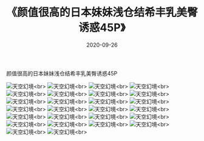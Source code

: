 ﻿---
layout: post
title: 《颜值很高的日本妹妹浅仓结希丰乳美臀诱惑45P》
date: 2020-09-26
img: http://photo.orgx.cf/性感/2020/颜值很高的日本妹妹浅仓结希丰乳美臀诱惑45P/000.jpg
tags: [美女,性感,泳衣]
---

颜值很高的日本妹妹浅仓结希丰乳美臀诱惑45P



![天空幻境](http://photo.orgx.cf/性感/2020/颜值很高的日本妹妹浅仓结希丰乳美臀诱惑45P/001.jpg''天空幻境'')<br>
![天空幻境](http://photo.orgx.cf/性感/2020/颜值很高的日本妹妹浅仓结希丰乳美臀诱惑45P/002.jpg''天空幻境'')<br>
![天空幻境](http://photo.orgx.cf/性感/2020/颜值很高的日本妹妹浅仓结希丰乳美臀诱惑45P/003.jpg''天空幻境'')<br>
![天空幻境](http://photo.orgx.cf/性感/2020/颜值很高的日本妹妹浅仓结希丰乳美臀诱惑45P/004.jpg''天空幻境'')<br>
![天空幻境](http://photo.orgx.cf/性感/2020/颜值很高的日本妹妹浅仓结希丰乳美臀诱惑45P/005.jpg''天空幻境'')<br>
![天空幻境](http://photo.orgx.cf/性感/2020/颜值很高的日本妹妹浅仓结希丰乳美臀诱惑45P/006.jpg''天空幻境'')<br>
![天空幻境](http://photo.orgx.cf/性感/2020/颜值很高的日本妹妹浅仓结希丰乳美臀诱惑45P/007.jpg''天空幻境'')<br>
![天空幻境](http://photo.orgx.cf/性感/2020/颜值很高的日本妹妹浅仓结希丰乳美臀诱惑45P/008.jpg''天空幻境'')<br>
![天空幻境](http://photo.orgx.cf/性感/2020/颜值很高的日本妹妹浅仓结希丰乳美臀诱惑45P/009.jpg''天空幻境'')<br>
![天空幻境](http://photo.orgx.cf/性感/2020/颜值很高的日本妹妹浅仓结希丰乳美臀诱惑45P/010.jpg''天空幻境'')<br>
![天空幻境](http://photo.orgx.cf/性感/2020/颜值很高的日本妹妹浅仓结希丰乳美臀诱惑45P/011.jpg''天空幻境'')<br>
![天空幻境](http://photo.orgx.cf/性感/2020/颜值很高的日本妹妹浅仓结希丰乳美臀诱惑45P/012.jpg''天空幻境'')<br>
![天空幻境](http://photo.orgx.cf/性感/2020/颜值很高的日本妹妹浅仓结希丰乳美臀诱惑45P/013.jpg''天空幻境'')<br>
![天空幻境](http://photo.orgx.cf/性感/2020/颜值很高的日本妹妹浅仓结希丰乳美臀诱惑45P/014.jpg''天空幻境'')<br>
![天空幻境](http://photo.orgx.cf/性感/2020/颜值很高的日本妹妹浅仓结希丰乳美臀诱惑45P/015.jpg''天空幻境'')<br>
![天空幻境](http://photo.orgx.cf/性感/2020/颜值很高的日本妹妹浅仓结希丰乳美臀诱惑45P/016.jpg''天空幻境'')<br>
![天空幻境](http://photo.orgx.cf/性感/2020/颜值很高的日本妹妹浅仓结希丰乳美臀诱惑45P/017.jpg''天空幻境'')<br>
![天空幻境](http://photo.orgx.cf/性感/2020/颜值很高的日本妹妹浅仓结希丰乳美臀诱惑45P/018.jpg''天空幻境'')<br>
![天空幻境](http://photo.orgx.cf/性感/2020/颜值很高的日本妹妹浅仓结希丰乳美臀诱惑45P/019.jpg''天空幻境'')<br>
![天空幻境](http://photo.orgx.cf/性感/2020/颜值很高的日本妹妹浅仓结希丰乳美臀诱惑45P/020.jpg''天空幻境'')<br>
![天空幻境](http://photo.orgx.cf/性感/2020/颜值很高的日本妹妹浅仓结希丰乳美臀诱惑45P/021.jpg''天空幻境'')<br>
![天空幻境](http://photo.orgx.cf/性感/2020/颜值很高的日本妹妹浅仓结希丰乳美臀诱惑45P/022.jpg''天空幻境'')<br>
![天空幻境](http://photo.orgx.cf/性感/2020/颜值很高的日本妹妹浅仓结希丰乳美臀诱惑45P/023.jpg''天空幻境'')<br>
![天空幻境](http://photo.orgx.cf/性感/2020/颜值很高的日本妹妹浅仓结希丰乳美臀诱惑45P/024.jpg''天空幻境'')<br>
![天空幻境](http://photo.orgx.cf/性感/2020/颜值很高的日本妹妹浅仓结希丰乳美臀诱惑45P/025.jpg''天空幻境'')<br>
![天空幻境](http://photo.orgx.cf/性感/2020/颜值很高的日本妹妹浅仓结希丰乳美臀诱惑45P/026.jpg''天空幻境'')<br>